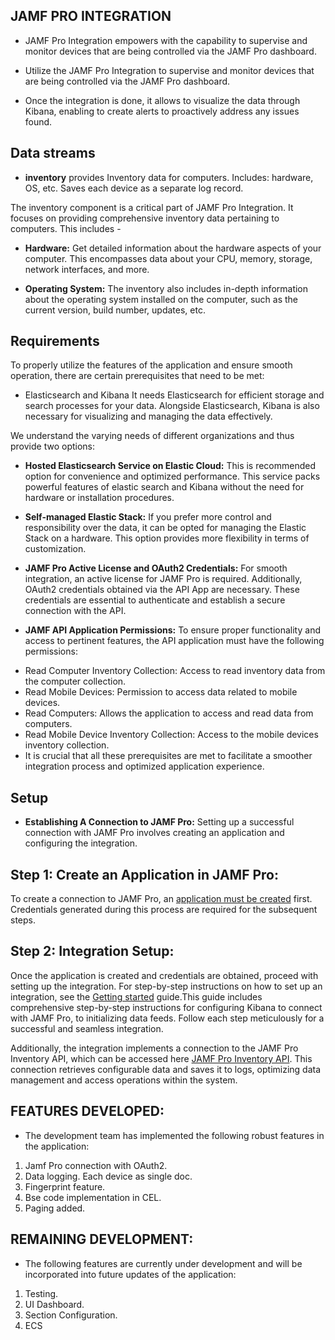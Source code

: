                             
## JAMF PRO INTEGRATION

- JAMF Pro Integration empowers with the capability to supervise and monitor devices that are being controlled via the JAMF Pro dashboard.

- Utilize the JAMF Pro Integration to supervise and monitor devices that are being controlled via the JAMF Pro dashboard.

- Once the integration is done, it allows to visualize the data through Kibana, enabling to create alerts to proactively address any issues found.

## Data streams

 * __inventory__ provides Inventory data for computers. Includes: hardware, OS, etc. Saves each device as a separate log record.

 The inventory component is a critical part of JAMF Pro Integration. It focuses on providing comprehensive inventory data pertaining to computers. This includes -

* __Hardware:__ Get detailed information about the hardware aspects of your computer. This encompasses data about your CPU, memory, storage, network interfaces, and more.

* __Operating System:__ The inventory also includes in-depth information about the operating system installed on the computer, such as the current version, build number, updates, etc.

## Requirements

To properly utilize the features of the application and ensure smooth operation, there are certain prerequisites that need to be met:

- Elasticsearch and Kibana
It needs Elasticsearch for efficient storage and search processes for your data. Alongside Elasticsearch, Kibana is also necessary for visualizing and managing the data effectively.

We understand the varying needs of different organizations and thus provide two options:

* __Hosted Elasticsearch Service on Elastic Cloud:__ This is recommended option for convenience and optimized performance. This service packs powerful features of elastic search and Kibana without the need for hardware or installation procedures.

* __Self-managed Elastic Stack:__ If you prefer more control and responsibility over the data, it can be opted for managing the Elastic Stack on a hardware. This option provides more flexibility in terms of customization.

* __JAMF Pro Active License and OAuth2 Credentials:__
For smooth integration, an active license for JAMF Pro is required. Additionally, OAuth2 credentials obtained via the API App are necessary. These credentials are essential to authenticate and establish a secure connection with the API.

* __JAMF API Application Permissions:__
To ensure proper functionality and access to pertinent features, the API application must have the following permissions:

- Read Computer Inventory Collection: Access to read inventory data from the computer collection.
- Read Mobile Devices: Permission to access data related to mobile devices. 
- Read Computers: Allows the application to access and read data from computers.
- Read Mobile Device Inventory Collection: Access to the mobile devices inventory collection.
- It is crucial that all these prerequisites are met to facilitate a smoother integration process and optimized application experience.

## Setup

* __Establishing A Connection to JAMF Pro:__ Setting up a successful connection with JAMF Pro involves creating an application and configuring the integration.

## Step 1: Create an Application in JAMF Pro:

To create a connection to JAMF Pro, an [application must be created](https://learn.jamf.com/en-US/bundle/jamf-pro-documentation-current/page/API_Roles_and_Clients.html) first. Credentials generated during this process are required for the subsequent steps.

## Step 2: Integration Setup:

Once the application is created and credentials are obtained, proceed with setting up the integration. For step-by-step instructions on how to set up an integration, see the
[Getting started](https://www.elastic.co/guide/en/welcome-to-elastic/current/getting-started-observability.html) guide.This guide includes comprehensive step-by-step instructions for configuring Kibana to connect with JAMF Pro, to initializing data feeds. Follow each step meticulously for a successful and seamless integration.

Additionally, the integration implements a connection to the JAMF Pro Inventory API, which can be accessed here [JAMF Pro Inventory API](https://elasticconfr.jamfcloud.com/api/doc/#/computer-inventory/get_v1_computers_inventory). This connection retrieves configurable data and saves it to logs, optimizing data management and access operations within the system.

## FEATURES DEVELOPED:

- The development team has implemented the following robust features in the application:

1. Jamf Pro connection with  OAuth2.
2. Data logging. Each device as single doc.
3. Fingerprint feature.
4. Bse code implementation in CEL.
5. Paging added.

## REMAINING DEVELOPMENT:

- The following features are currently under development and will be incorporated into future updates of the application:

1. Testing.
2. UI Dashboard.
3. Section Configuration.
4. ECS



